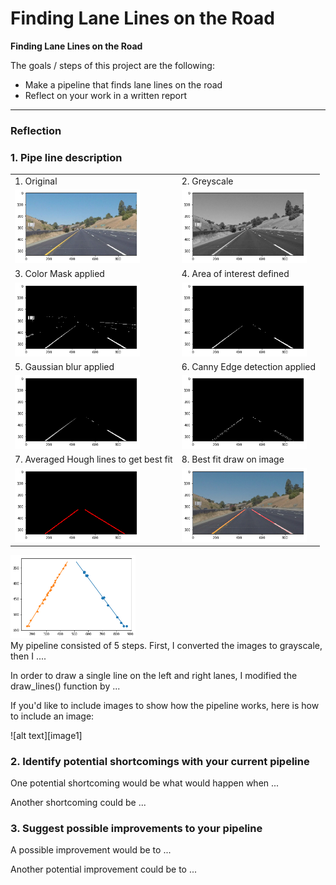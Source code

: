 # **Finding Lane Lines on the Road** 

**Finding Lane Lines on the Road**

The goals / steps of this project are the following:
* Make a pipeline that finds lane lines on the road
* Reflect on your work in a written report

---

### Reflection

### 1. Pipe line description
 |  | |
 |-------|----|
 |1. Original | 2. Greyscale|
 |<img src="test_images_output/pipeline/1%20original.png" width="200"/>|<img src="test_images_output/pipeline/2%20greayscale.png" width="200"/>|
 |3. Color Mask applied | 4. Area of interest defined|
|<img src="test_images_output/pipeline/3%20color%20mask%20applied.png" width="200"/>|<img src="test_images_output/pipeline/4%20area%20of%20interest%20taken.png" width="200"/>|
|5. Gaussian blur applied| 6. Canny Edge detection applied|
|<img src="test_images_output/pipeline/5%20gaussian%20blurred.png" width="200"/>|<img src="test_images_output/pipeline/6%20canny%20applied.png" width="200"/>|
|7. Averaged Hough lines to get best fit| 8. Best fit draw on image|
|<img src="test_images_output/pipeline/8%20best%20line%20fitted.png" width="200"/>|<img src="test_images_output/pipeline/9%20line%20drawn%20on%20the%20image.png" width="200"/>|


<img src="test_images_output/pipeline/7%20coordintate%20from%20hough%20line%20detection%20and%20the%20best%20fit%20line.png" width="200"/> <br>
My pipeline consisted of 5 steps. First, I converted the images to grayscale, then I .... 

In order to draw a single line on the left and right lanes, I modified the draw_lines() function by ...

If you'd like to include images to show how the pipeline works, here is how to include an image: 

![alt text][image1]


### 2. Identify potential shortcomings with your current pipeline


One potential shortcoming would be what would happen when ... 

Another shortcoming could be ...


### 3. Suggest possible improvements to your pipeline

A possible improvement would be to ...

Another potential improvement could be to ...

